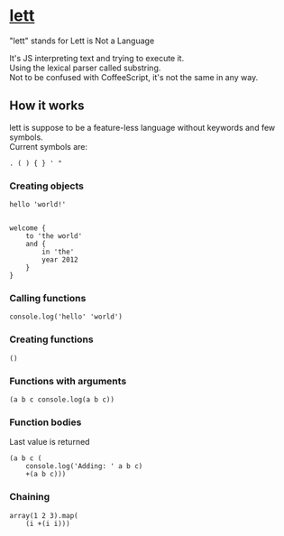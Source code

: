 [lett](http://eirikb.github.com/lett)
===

"lett" stands for Lett is Not a Language  
  
It's JS interpreting text and trying to execute it.  
Using the lexical parser called substring.  
Not to be confused with CoffeeScript, it's not the same in any way.

How it works
---

lett is suppose to be a feature-less language without keywords and few symbols.  
Current symbols are:

    . ( ) { } ' "


### Creating objects

    hello 'world!'


    welcome { 
        to 'the world'
        and {
            in 'the'
            year 2012
        }
    } 

### Calling functions

    console.log('hello' 'world')

### Creating functions

    ()

### Functions with arguments

    (a b c console.log(a b c))

### Function bodies
Last value is returned

    (a b c (
        console.log('Adding: ' a b c)
        +(a b c)))
 
### Chaining

    array(1 2 3).map(
        (i +(i i)))
